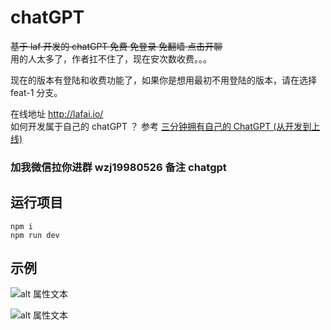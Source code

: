 # chatGPT
~~基于 laf 开发的 chatGPT 免费 免登录 免翻墙 点击开聊~~      
用的人太多了，作者扛不住了，现在安次数收费。。。   

现在的版本有登陆和收费功能了，如果你是想用最初不用登陆的版本，请在选择 feat-1 分支。

在线地址 http://lafai.io/  
如何开发属于自己的 chatGPT ？ 参考 [三分钟拥有自己的 ChatGPT (从开发到上线)](https://www.bilibili.com/video/BV1Va4y1N7XZ/?spm_id_from=333.999.list.card_archive.click&vd_source=903c2b09b7412037c2eddc6a8fb9828b)     

### 加我微信拉你进群 wzj19980526 备注 chatgpt



## 运行项目
```
npm i
npm run dev
```
## 示例
![alt 属性文本](https://oss.laf.dev/in8dn4-image/1.png?X-Amz-Algorithm=AWS4-HMAC-SHA256&X-Amz-Credential=653C1AUO2RJHDRT042DK%2F20230313%2Fus-east-1%2Fs3%2Faws4_request&X-Amz-Date=20230313T015058Z&X-Amz-Expires=900&X-Amz-Security-Token=eyJhbGciOiJIUzUxMiIsInR5cCI6IkpXVCJ9.eyJhY2Nlc3NLZXkiOiI2NTNDMUFVTzJSSkhEUlQwNDJESyIsImV4cCI6MTY3OTI3NzAyOCwicGFyZW50IjoiaW44ZG40Iiwic2Vzc2lvblBvbGljeSI6ImV5SldaWEp6YVc5dUlqb2lNakF4TWkweE1DMHhOeUlzSWxOMFlYUmxiV1Z1ZENJNlczc2lVMmxrSWpvaVlYQndMWE4wY3kxbWRXeHNMV2R5WVc1MElpd2lSV1ptWldOMElqb2lRV3hzYjNjaUxDSkJZM1JwYjI0aU9pSnpNem9xSWl3aVVtVnpiM1Z5WTJVaU9pSmhjbTQ2WVhkek9uTXpPam82S2lKOVhYMD0ifQ.BpzY44zcjWsOJ7pZesaMfVh2Ay2dIkfq62UBi5iQyvSLSKaZMeGREpTavIyj1hj5OVdMV730zvaXv1eMvKZOPw&X-Amz-Signature=fae5d99398b2ed06dc66003882623a15f38705b40c092af825ac78e71df51dde&X-Amz-SignedHeaders=host)   

![alt 属性文本](https://oss.laf.dev/in8dn4-image/2.png?X-Amz-Algorithm=AWS4-HMAC-SHA256&X-Amz-Credential=653C1AUO2RJHDRT042DK%2F20230313%2Fus-east-1%2Fs3%2Faws4_request&X-Amz-Date=20230313T015237Z&X-Amz-Expires=900&X-Amz-Security-Token=eyJhbGciOiJIUzUxMiIsInR5cCI6IkpXVCJ9.eyJhY2Nlc3NLZXkiOiI2NTNDMUFVTzJSSkhEUlQwNDJESyIsImV4cCI6MTY3OTI3NzAyOCwicGFyZW50IjoiaW44ZG40Iiwic2Vzc2lvblBvbGljeSI6ImV5SldaWEp6YVc5dUlqb2lNakF4TWkweE1DMHhOeUlzSWxOMFlYUmxiV1Z1ZENJNlczc2lVMmxrSWpvaVlYQndMWE4wY3kxbWRXeHNMV2R5WVc1MElpd2lSV1ptWldOMElqb2lRV3hzYjNjaUxDSkJZM1JwYjI0aU9pSnpNem9xSWl3aVVtVnpiM1Z5WTJVaU9pSmhjbTQ2WVhkek9uTXpPam82S2lKOVhYMD0ifQ.BpzY44zcjWsOJ7pZesaMfVh2Ay2dIkfq62UBi5iQyvSLSKaZMeGREpTavIyj1hj5OVdMV730zvaXv1eMvKZOPw&X-Amz-Signature=541a4da6ea919b4bde1a6f9b654a7c4b263d0f6cde110c7fcabf046d363ffa7f&X-Amz-SignedHeaders=host)   
